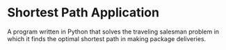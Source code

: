 # Shortest Path Application
A program written in Python that solves the traveling salesman problem in which it finds the optimal shortest path in making package deliveries.
